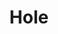 ---
title: "Hole"
summary: "Alternative rock band from California, US. Formed 1989–2002 and once more in 2009–2012. **Final Members:** Courtney Love - Vocals/Rhythm guitar Melissa Auf der Maur – Bass/Backing vocals Eric Erlandson – Lead guitar Patty Schemel – Drums **Past Members:** Scott Lipps – Drums Micko Larkin – Lead guitar Shawn Dailey – Bass Stu Fisher – Drums Samantha Maloney - Drums Kristen Pfaff - Bass/Backing vocals Leslie Hardy - Bass Jill Emery - Bass Lisa Roberts - Bass Caroline Rue - Drums Mike Geisbrecht – Rhythm guitar"
image: "hole.jpg"
apple_music_artist_url: "https://music.apple.com/gb/artist/hole/115269"
---